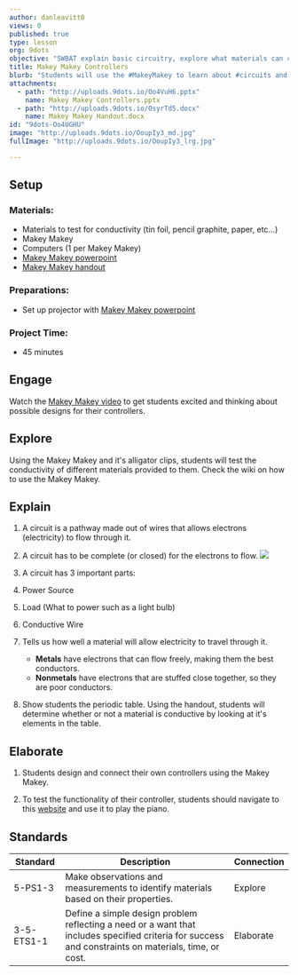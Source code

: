 ```yaml
---
author: danleavitt0
views: 0
published: true
type: lesson
org: 9dots
objective: "SWBAT explain basic circuitry, explore what materials can carry a current through a MaKey MaKey controller, and design a unique MaKey MaKey controller using materials of their choice"
title: Makey Makey Controllers
blurb: "Students will use the #MakeyMakey to learn about #circuits and #conductivity. #NGSS-5-PS1-3 #NGSS-3-5-ETS1-1"
attachments: 
  - path: "http://uploads.9dots.io/Oo4VuH6.pptx"
    name: Makey Makey Controllers.pptx
  - path: "http://uploads.9dots.io/OsyrTd5.docx"
    name: Makey Makey Handout.docx
id: "9dots-Oo4UGHU"
image: "http://uploads.9dots.io/OoupIy3_md.jpg"
fullImage: "http://uploads.9dots.io/OoupIy3_lrg.jpg"

---
```


## Setup

### Materials:

- Materials to test for conductivity (tin foil, pencil graphite, paper, etc...)
- Makey Makey
- Computers (1 per Makey Makey)
- [Makey Makey powerpoint](http://uploads.9dots.io/Oo4VuH6.pptx)
- [Makey Makey handout](http://uploads.9dots.io/OsyrTd5.docx)

### Preparations:

- Set up projector with [Makey Makey powerpoint](http://uploads.9dots.io/Oo4VuH6.pptx)

### Project Time:

- 45 minutes

## Engage
Watch the [Makey Makey video](https://www.youtube.com/watch?v=rfQqh7iCcOU) to get students excited and thinking about possible designs for their controllers.

## Explore
Using the Makey Makey and it's alligator clips, students will test the conductivity of different materials provided to them. Check the wiki on how to use the Makey Makey.

## Explain

1. A circuit is a pathway made out of wires that allows electrons (electricity) to flow through it.

2. A circuit has to be complete (or closed) for the electrons to flow.
![](http://uploads.9dots.io/Oo4Yl1S_md.jpg) 

3. A circuit has 3 important parts:
  1. Power Source
  2. Load (What to power such as a light bulb)
  3. Conductive Wire

4. Tells us how well a material will allow electricity to travel through it.
	- **Metals** have electrons that can flow freely, making them the best conductors.
	- **Nonmetals** have electrons that are stuffed close together, so they are poor conductors.

5. Show students the periodic table. Using the handout, students will determine whether or not a material is conductive by looking at it's elements in the table. 

## Elaborate

1. Students design and connect their own controllers using the Makey Makey. 

2. To test the functionality of their controller, students should navigate to this [website](http://scratch.mit.edu/projects/2543877/) and use it to play the piano.

## Standards

Standard | Description | Connection
--- | --- | ---
5-PS1-3 | Make observations and measurements to identify materials based on their properties. | Explore
3-5-ETS1-1 | Define a simple design problem reflecting a need or a want that includes specified criteria for success and constraints on materials, time, or cost. | Elaborate
